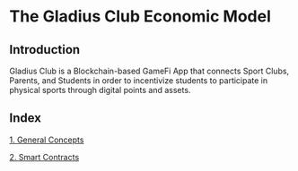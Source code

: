 # The Gladius Club Economic Model

## Introduction

Gladius Club is a Blockchain-based GameFi App that connects Sport Clubs, Parents, and Students in order to incentivize students to participate in physical sports through digital points and assets.

## Index
[1. General Concepts](./GeneralConcepts.md)

[2. Smart Contracts](./SmartContracts.md)